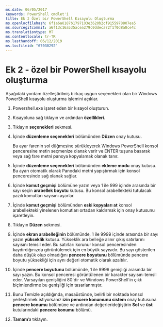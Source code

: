 ```yaml
---
ms.date: 06/05/2017
keywords: PowerShell cmdlet'i
title: Ek 2 Özel bir PowerShell Kısayolu Oluşturma
ms.openlocfilehash: 6f1a6a8187b1797103e3620b2cf9155978807ea5
ms.sourcegitcommit: a6f13c16a535acea279c0ddeca72f1f0d8a8ce4c
ms.translationtype: MT
ms.contentlocale: tr-TR
ms.lasthandoff: 06/12/2019
ms.locfileid: "67030292"
---
```

# <a name="appendix-2---creating-a-custom-powershell-shortcut"></a>Ek 2 - özel bir PowerShell kısayolu oluşturma

Aşağıdaki yordam özelleştirilmiş birkaç uygun seçenekleri olan bir Windows PowerShell kısayolu oluşturma işlemini açıklar.

1. Powershell.exe işaret eden bir kısayol oluşturun.

2. Kısayoluna sağ tıklayın ve ardından **özellikleri**.

3. Tıklayın **seçenekleri** sekmesi.

4. İçinde **düzenleme seçenekleri** bölümünden **Düzen** onay kutusu.

    Bu ayar farenin sol düğmesine sürükleyerek Windows PowerShell konsol penceresine metin seçmenize olanak verir ve ENTER tuşuna basarak veya sağ fare metni panoya kopyalamak olanak tanır.

5. İçinde **düzenleme seçenekleri** bölümünden **ekleme modu** onay kutusu. Bu ayarı otomatik olarak Panodaki metni yapıştırmak için konsol penceresinde sağ olanak sağlar.

6. İçinde **komut geçmişi** bölümüne yazın veya 1 ile 999 içinde arasında bir sayı seçin **arabellek boyutu** kutusu. Bu konsol arabellekteki tutulacak yazılı komutları sayısını ayarlar.

7. İçinde **komut geçmişi** bölümünden **eski kopyaları at** konsol arabellekteki yinelenen komutları ortadan kaldırmak için onay kutusunu işaretleyin.

8. Tıklayın **Düzen** sekmesi.

9. İçinde **ekran arabelleğinin** bölümünde, 1 ile 9999 içinde arasında bir sayı yazın **yükseklik** kutusu. Yükseklik ara belleğe alınır çıkış satırlarını sayısını temsil eder. Bu satırları korunur konsol penceresinden kaydırdığınızda görüntülemek için en büyük sayısıdır. Bu sayı gösterilen daha düşük olup olmadığını **pencere boyutunu** bölümünde pencere boyutu yüksekliği için aynı değeri otomatik olarak azaltılır.

10. İçinde **pencere boyutunu** bölümünde, 1 ile 9999 genişliği arasında bir sayı yazın. Bu konsol penceresi görüntülenen bir karakter sayısını temsil eder. Varsayılan genişliğini 80'dir ve Windows PowerShell'in çıktı biçimlendirme bu genişliği için tasarlanmıştır.

11. Bunu Temizle açıldığında, masaüstünde, belirli bir noktada konsol yerleştirmek istiyorsanız **izin pencere konumunu sistem** onay kutusuna **pencere konumu** bölümüne ve ardından değerlerideğiştirin **Sol** ve **üst** kutularındaki **pencere konumu** bölümü.

12. **Tamam**’a tıklayın.

